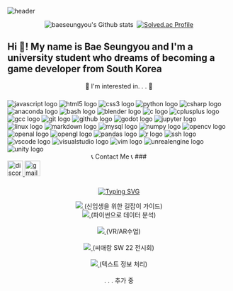 ![header](https://capsule-render.vercel.app/api?type=venom&&color=gradient&height=300&section=header&text=Hello%20World&fontColor=00000&stroke=d6ace6&fontSize=85)

<div align="center">

![baeseungyou's Github stats](https://github-readme-stats.vercel.app/api?username=baeseungyou&include_all_commits=true&show_icons=true&theme=radical&count_private=true) ﻿﻿ [![Solved.ac Profile](http://mazassumnida.wtf/api/v2/generate_badge?boj=20225169)](https://solved.ac/20225169/)
  
<h2 align="left">Hi 👋! My name is Bae Seungyou and I'm a university student who dreams of becoming a game developer from South Korea</h2>

🌟 I'm interested in. . . 🌟
###

<div align="left">
  <img src="https://cdn.jsdelivr.net/gh/devicons/devicon/icons/javascript/javascript-original.svg" class="tech-icon" alt="javascript logo" />
  <img src="https://cdn.jsdelivr.net/gh/devicons/devicon/icons/html5/html5-original.svg" class="tech-icon" alt="html5 logo" />
  <img src="https://cdn.jsdelivr.net/gh/devicons/devicon/icons/css3/css3-original.svg" class="tech-icon" alt="css3 logo" />
  <img src="https://cdn.jsdelivr.net/gh/devicons/devicon/icons/python/python-original.svg" class="tech-icon" alt="python logo" />
  <img src="https://cdn.jsdelivr.net/gh/devicons/devicon/icons/csharp/csharp-original.svg" class="tech-icon" alt="csharp logo" />
  <img src="https://cdn.jsdelivr.net/gh/devicons/devicon/icons/anaconda/anaconda-original.svg" class="tech-icon" alt="anaconda logo" />
  <img src="https://cdn.jsdelivr.net/gh/devicons/devicon/icons/bash/bash-original.svg" class="tech-icon" alt="bash logo" />
  <img src="https://cdn.jsdelivr.net/gh/devicons/devicon/icons/blender/blender-original.svg" class="tech-icon" alt="blender logo" />
  <img src="https://cdn.jsdelivr.net/gh/devicons/devicon/icons/c/c-original.svg" class="tech-icon" alt="c logo" />
  <img src="https://cdn.simpleicons.org/c++/00599C" class="tech-icon" alt="cplusplus logo" />
  <img src="https://cdn.jsdelivr.net/gh/devicons/devicon/icons/gcc/gcc-original.svg" class="tech-icon" alt="gcc logo" />
  <img src="https://cdn.jsdelivr.net/gh/devicons/devicon/icons/git/git-original.svg" class="tech-icon" alt="git logo" />
  <img src="https://cdn.jsdelivr.net/gh/devicons/devicon/icons/github/github-original.svg" class="tech-icon" alt="github logo" />
  <img src="https://cdn.jsdelivr.net/gh/devicons/devicon/icons/godot/godot-original.svg" class="tech-icon" alt="godot logo" />
  <img src="https://cdn.jsdelivr.net/gh/devicons/devicon/icons/jupyter/jupyter-original.svg" class="tech-icon" alt="jupyter logo" />
  <img src="https://cdn.jsdelivr.net/gh/devicons/devicon/icons/linux/linux-original.svg" class="tech-icon" alt="linux logo" />
  <img src="https://cdn.jsdelivr.net/gh/devicons/devicon/icons/markdown/markdown-original.svg" class="tech-icon" alt="markdown logo" />
  <img src="https://cdn.jsdelivr.net/gh/devicons/devicon/icons/mysql/mysql-original.svg" class="tech-icon" alt="mysql logo" />
  <img src="https://cdn.jsdelivr.net/gh/devicons/devicon/icons/numpy/numpy-original.svg" class="tech-icon" alt="numpy logo" />
  <img src="https://cdn.jsdelivr.net/gh/devicons/devicon/icons/opencv/opencv-original.svg" class="tech-icon" alt="opencv logo" />
  <img src="https://cdn.jsdelivr.net/gh/devicons/devicon/icons/openal/openal-original.svg" class="tech-icon" alt="openal logo" />
  <img src="https://cdn.jsdelivr.net/gh/devicons/devicon/icons/opengl/opengl-original.svg" class="tech-icon" alt="opengl logo" />
  <img src="https://cdn.jsdelivr.net/gh/devicons/devicon/icons/pandas/pandas-original.svg" class="tech-icon" alt="pandas logo" />
  <img src="https://cdn.jsdelivr.net/gh/devicons/devicon/icons/r/r-original.svg" class="tech-icon" alt="r logo" />
  <img src="https://cdn.jsdelivr.net/gh/devicons/devicon/icons/ssh/ssh-original.svg" class="tech-icon" alt="ssh logo" />
  <img src="https://cdn.jsdelivr.net/gh/devicons/devicon/icons/vscode/vscode-original.svg" class="tech-icon" alt="vscode logo" />
  <img src="https://cdn.jsdelivr.net/gh/devicons/devicon/icons/visualstudio/visualstudio-plain.svg" class="tech-icon" alt="visualstudio logo" />
  <img src="https://cdn.jsdelivr.net/gh/devicons/devicon/icons/vim/vim-original.svg" class="tech-icon" alt="vim logo" />
  <img src="https://skillicons.dev/icons?i=unreal" class="tech-icon" alt="unrealengine logo" />
  <img src="https://skillicons.dev/icons?i=unity" class="tech-icon" alt="unity logo" />
</div>
📞 Contact Me 📞
###

<div align="left">
  <a href="https://discord.com/channels/Null" target="_blank">
    <img src="https://img.shields.io/static/v1?message=Discord&logo=discord&label=&color=7289DA&logoColor=white&labelColor=&style=for-the-badge" height="35" alt="discord logo"  />
  </a>
  <a href="https://mail.google.com/mail/u/gaejisub" target="_blank">
    <img src="https://img.shields.io/static/v1?message=Gmail&logo=gmail&label=&color=D14836&logoColor=white&labelColor=&style=for-the-badge" height="35" alt="gmail logo"  />
  </a>
</div>

###
[![Typing SVG](https://readme-typing-svg.demolab.com?font=DM+Sans&pause=1000&color=44C0F7&background=FFFFFF00&center=true&vCenter=true&width=435&lines=%F0%9F%92%AB+My+Project+%F0%9F%92%AB)](https://git.io/typing-svg)

<a href="https://hallymuniversity.notion.site/b99e1f3a6b984cc5bf7c905ee7abfd7a?v=f0af3e392de649089cd19538d4d0554a" target="_blank">
    <img src="https://img.shields.io/badge/notion-%23000000.svg?&style=for-the-badge&logo=notion&logoColor=white"/>
</a> (신입생을 위한 길잡이 가이드)

<br>
 <a href="https://github.com/baeseungyou/first-repos/tree/main/20225169%20%EB%B0%B0%EC%8A%B9%EC%9C%A0_%EA%B8%B0%EB%A7%90%20%ED%94%84%EB%A1%9C%EC%A0%9D%ED%8A%B8" target="_blank">
   <img src="https://img.shields.io/badge/github-181717?style=for-the-badge&logo=github&logoColor=white"/>
</a> (파이썬으로 데이터 분석)
</br> 

<br>
  <a href="https://github.com/baeseungyou/VR-AR-class" target="_blank">
   <img src="https://img.shields.io/badge/github-181717?style=for-the-badge&logo=github&logoColor=white"/>
</a> (VR/AR수업)
</br>

<br>
 <a href="https://github.com/baeseungyou/sw22" target="_blank">
    <img src="https://img.shields.io/badge/github-181717?style=for-the-badge&logo=github&logoColor=white"/>
</a> (씨애랑 SW 22 전시회)
</br>

<br>
 <a href="https://github.com/baeseungyou/study" target="_blank">
     <img src="https://img.shields.io/badge/github-181717?style=for-the-badge&logo=github&logoColor=white"/>
</a> (텍스트 정보 처리)
</br>

<br>
 . . . 추가 중
 </br>
